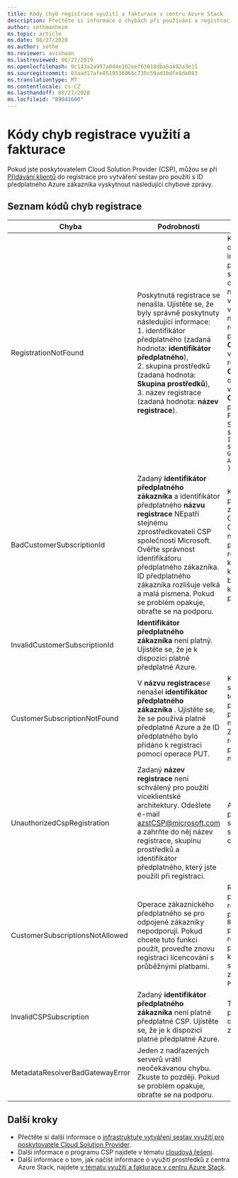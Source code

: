 ```yaml
---
title: Kódy chyb registrace využití a fakturace v centru Azure Stack
description: Přečtěte si informace o chybách při používání a registraci fakturace v centru Azure Stack.
author: sethmanheim
ms.topic: article
ms.date: 08/27/2020
ms.author: sethm
ms.reviewer: avishwan
ms.lastreviewed: 06/27/2019
ms.openlocfilehash: 0c143a2a997a044e102eef63018dba5a492a3e11
ms.sourcegitcommit: 03aad17afe8519536066c735c59ad1bdfe8de083
ms.translationtype: MT
ms.contentlocale: cs-CZ
ms.lasthandoff: 08/27/2020
ms.locfileid: "89041600"
---
```

# <a name="usage-and-billing-registration-error-codes"></a>Kódy chyb registrace využití a fakturace

Pokud jste poskytovatelem Cloud Solution Provider (CSP), můžou se při [Přidávání klientů](azure-stack-csp-ref-operations.md#add-tenant-to-registration) do registrace pro vytváření sestav pro použití s ID předplatného Azure zákazníka vyskytnout následující chybové zprávy.

## <a name="list-of-registration-error-codes"></a>Seznam kódů chyb registrace

| Chyba   | Podrobnosti  | Komentáře  |
|---|---|---|
| RegistrationNotFound | Poskytnutá registrace se nenašla. Ujistěte se, že byly správně poskytnuty následující informace:<br>1. identifikátor předplatného (zadaná hodnota: **identifikátor předplatného**),<br>2. skupina prostředků (zadaná hodnota: **Skupina prostředků**),<br>3. název registrace (zadaná hodnota: **název registrace**). | K této chybě obvykle dochází v případě, že informace ukazující na počáteční registraci nejsou správné. Pokud potřebujete ověřit skupinu prostředků a název registrace, najdete je v Azure Portal uvedením všech prostředků. Pokud najdete více než jeden registrační prostředek, podívejte se na **CloudDeploymentID** ve vlastnostech a vyberte registraci, jejíž **CloudDeploymentID** odpovídá vašemu cloudu. K vyhledání **CloudDeploymentID**můžete použít tento příkaz PowerShellu v centru Azure Stack:<br>`$azureStackStampInfo = Invoke-Command -Session $session -ScriptBlock { Get-AzureStackStampInformation }` |
| BadCustomerSubscriptionId | Zadaný **identifikátor předplatného zákazníka** a identifikátor předplatného **názvu registrace** NEpatří stejnému zprostředkovateli CSP společnosti Microsoft. Ověřte správnost identifikátoru předplatného zákazníka. ID předplatného zákazníka rozlišuje velká a malá písmena. Pokud se problém opakuje, obraťte se na podporu. | K této chybě dochází v případě, že předplatné zákazníka je předplatným CSP, ale je jiné než partner CSP, který se liší od toho, k němuž se předplatné používané při prvotní registraci použijí. Tato kontrola se zabrání situaci, která by způsobila, že se bude účtovat partner CSP, který není zodpovědný za použití centra Azure Stack. |
| InvalidCustomerSubscriptionId  | **Identifikátor předplatného zákazníka** není platný. Ujistěte se, že je k dispozici platné předplatné Azure. |   |
| CustomerSubscriptionNotFound  | V **názvu registrace**se nenašel **identifikátor předplatného zákazníka** . Ujistěte se, že se používá platné předplatné Azure a že ID předplatného bylo přidáno k registraci pomocí operace PUT. | K této chybě dochází, když se pokusíte Verity, že se tenant přidal do předplatného, ale předplatné zákazníka se nezjistilo k registraci. Zákazník není přidaný k registraci nebo ID předplatného je nesprávně napsáno. |
| UnauthorizedCspRegistration | Zadaný **název registrace** není schválený pro použití víceklientské architektury. Odešlete e-mail azstCSP@microsoft.com a zahrňte do něj název registrace, skupinu prostředků a identifikátor předplatného, který jste použili při registraci. | Aby bylo možné začít přidávat klienty do této služby, musí být registrace schválena pro více tenantů od Microsoftu. |
| CustomerSubscriptionsNotAllowed | Operace zákaznického předplatného se pro odpojené zákazníky nepodporují. Pokud chcete tuto funkci použít, proveďte znovu registraci licencování s průběžnými platbami. | Registrace, ke které se pokoušíte přidat klienty, je registrace kapacity. Takže při vytvoření registrace se `BillingModel Capacity` použil parametr. Jenom registrace s průběžnými platbami můžou přidávat klienty. Pomocí parametru se musíte znovu zaregistrovat `BillingModel PayAsYouUse` . |
| InvalidCSPSubscription | Zadaný **identifikátor předplatného zákazníka** není platné předplatné CSP. Ujistěte se, že je k dispozici platné předplatné Azure. | Tato chyba je pravděpodobně způsobena chybou typu předplatné zákazníka. |
| MetadataResolverBadGatewayError | Jeden z nadřazených serverů vrátil neočekávanou chybu. Zkuste to později. Pokud se problém opakuje, obraťte se na podporu. |

## <a name="next-steps"></a>Další kroky

- Přečtěte si další informace o [infrastruktuře vytváření sestav využití pro poskytovatele Cloud Solution Provider](azure-stack-csp-ref-infrastructure.md).
- Další informace o programu CSP najdete v tématu [cloudová řešení](https://partner.microsoft.com/solutions/microsoft-cloud-solutions).
- Další informace o tom, jak načíst informace o využití prostředků z centra Azure Stack, najdete [v tématu využití a fakturace v centru Azure Stack](azure-stack-billing-and-chargeback.md).
